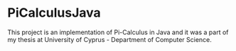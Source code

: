 # PiCalculusJava

This project is an implementation of Pi-Calculus in Java and it was a part of my thesis at University of Cyprus - Department of Computer Science.



